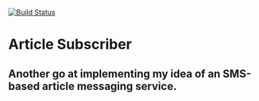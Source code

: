 [![Build Status](http://34.212.250.218:8080/job/ArticleSubscriber_API/badge/icon)](http://34.212.250.218:8080/job/ArticleSubscriber_API/)

# Article Subscriber

## Another go at implementing my idea of an SMS-based article messaging service.
